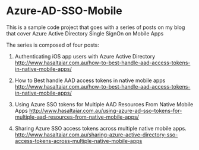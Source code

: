 # Azure-AD-SSO-Mobile
This is a sample code project that goes with a series of posts on my blog that cover Azure Active Directory Single SignOn on Mobile Apps

The series is composed of four posts:
1. Authenticating iOS app users with Azure Active Directory 
http://www.hasaltaiar.com.au/how-to-best-handle-aad-access-tokens-in-native-mobile-apps/

2. How to Best handle AAD access tokens in native mobile apps
http://www.hasaltaiar.com.au/how-to-best-handle-aad-access-tokens-in-native-mobile-apps/

3. Using Azure SSO tokens for Multiple AAD Resources From Native Mobile Apps
http://www.hasaltaiar.com.au/using-azure-ad-sso-tokens-for-multiple-aad-resources-from-native-mobile-apps/

4. Sharing Azure SSO access tokens across multiple native mobile apps.
http://www.hasaltaiar.com.au/sharing-azure-active-directory-sso-access-tokens-across-multiple-native-mobile-apps
